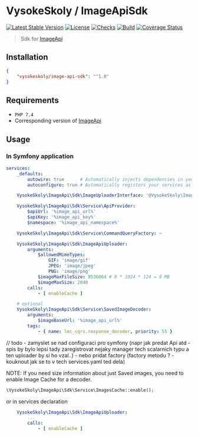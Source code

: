 VysokeSkoly / ImageApiSdk
=========================

[![Latest Stable Version](https://img.shields.io/packagist/v/vysokeskoly/image-api-sdk.svg)](https://packagist.org/packages/vysokeskoly/image-api-sdk)
[![License](https://img.shields.io/packagist/l/vysokeskoly/image-api-sdk.svg)](https://packagist.org/packages/vysokeskoly/image-api-sdk)
[![Checks](https://github.com/vysokeskoly/image-api-sdk/actions/workflows/checks.yaml/badge.svg)](https://github.com/vysokeskoly/image-api-sdk/actions/workflows/checks.yaml)
[![Build](https://github.com/vysokeskoly/image-api-sdk/actions/workflows/php-checks.yaml/badge.svg)](https://github.com/vysokeskoly/image-api-sdk/actions/workflows/php-checks.yaml)
[![Coverage Status](https://coveralls.io/repos/github/vysokeskoly/image-api-sdk/badge.svg)](https://coveralls.io/github/vysokeskoly/image-api-sdk)

> Sdk for [ImageApi](https://github.com/vysokeskoly/image-api)

## Installation
```json
{
    "vysokeskoly/image-api-sdk": "^1.0"
}
```

## Requirements
- `PHP 7.4`
- Corresponding version of [ImageApi](https://github.com/vysokeskoly/image-api)

## Usage

### In Symfony application
```yaml
services:
    _defaults:
        autowire: true      # Automatically injects dependencies in your services.
        autoconfigure: true # Automatically registers your services as commands, event subscribers, etc.

    VysokeSkoly\ImageApi\Sdk\ImageUploaderInterface: '@VysokeSkoly\ImageApi\Sdk\ImageApiUploader'

    VysokeSkoly\ImageApi\Sdk\Service\ApiProvider:
        $apiUrl: '%image_api_url%'
        $apiKey: '%image_api_key%'
        $namespace: '%image_api_namespace%'

    VysokeSkoly\ImageApi\Sdk\Service\CommandQueryFactory: ~

    VysokeSkoly\ImageApi\Sdk\ImageApiUploader:
        arguments:
            $allowedMimeTypes:
                GIF: 'image/gif'
                JPEG: 'image/jpeg'
                PNG: 'image/png'
            $imageMaxFileSize: 8536064 # 8 * 1024 * 124 = 8 MB
            $imageMaxSize: 2048
        calls:
            - [ enableCache ]

    # optional
    VysokeSkoly\ImageApi\Sdk\Service\SavedImageDecoder:
        arguments:
            $imageBaseUrl: '%image_api_url%'
        tags:
            - { name: lmc_cqrs.response_decoder, priority: 55 }
```

// todo - zamyslet se nad configuraci pro symfony (napr jak predat Api atd - spis by bylo lepsi tady zaregistrovat nejaky manager tech scalarnich typu a ten uploader by si ho vzal..)
    - nebo pridat factory (factory metodu ? - kouknout jak se to v tech services.yaml ted dela)

NOTE: If you need size information about just Saved images, you need to enable Image Cache for a decoder.
```php
\VysokeSkoly\ImageApi\Sdk\Service\ImagesCache::enable();
```

or in services declaration
```yaml
    VysokeSkoly\ImageApi\Sdk\ImageApiUploader:
        ...
        calls:
            - [ enableCache ]
```
